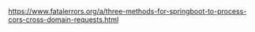 https://www.fatalerrors.org/a/three-methods-for-springboot-to-process-cors-cross-domain-requests.html
